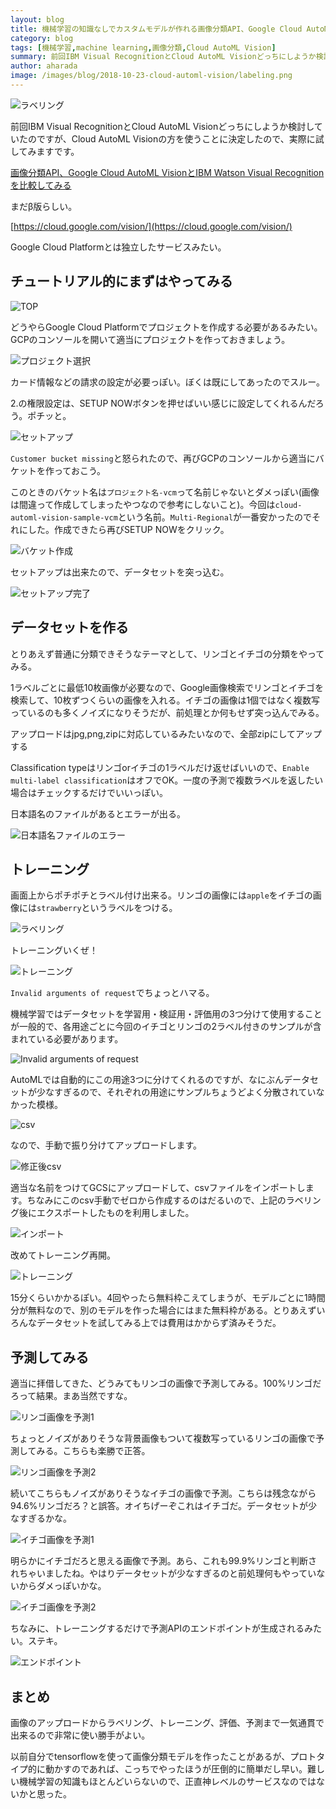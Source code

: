 ```yaml
---
layout: blog
title: 機械学習の知識なしでカスタムモデルが作れる画像分類API、Google Cloud AutoML Visionでリンゴとイチゴを分類してみる
category: blog
tags: [機械学習,machine learning,画像分類,Cloud AutoML Vision]
summary: 前回IBM Visual RecognitionとCloud AutoML Visionどっちにしようか検討していたのですが、Cloud AutoML Visionの方を使うことに決定したので、実際に試してみますです。
author: aharada
image: /images/blog/2018-10-23-cloud-automl-vision/labeling.png
---
```


![ラベリング](/images/blog/2018-10-23-cloud-automl-vision/labeling.png)

前回IBM Visual RecognitionとCloud AutoML Visionどっちにしようか検討していたのですが、Cloud AutoML Visionの方を使うことに決定したので、実際に試してみますです。

[画像分類API、Google Cloud AutoML VisionとIBM Watson Visual Recognitionを比較してみる](/blog/image-classify-api.html)

まだβ版らしい。

[https://cloud.google.com/vision/](https://cloud.google.com/vision/)

Google Cloud Platformとは独立したサービスみたい。

## チュートリアル的にまずはやってみる

![TOP](/images/blog/2018-10-23-cloud-automl-vision/top.png)

どうやらGoogle Cloud Platformでプロジェクトを作成する必要があるみたい。GCPのコンソールを開いて適当にプロジェクトを作っておきましょう。

![プロジェクト選択](/images/blog/2018-10-23-cloud-automl-vision/project.png)

カード情報などの請求の設定が必要っぽい。ぼくは既にしてあったのでスルー。

2.の権限設定は、SETUP NOWボタンを押せばいい感じに設定してくれるんだろう。ポチッと。

![セットアップ](/images/blog/2018-10-23-cloud-automl-vision/setup.png)

`Customer bucket missing`と怒られたので、再びGCPのコンソールから適当にバケットを作っておこう。

このときのバケット名は`プロジェクト名-vcm`って名前じゃないとダメっぽい(画像は間違って作成してしまったやつなので参考にしないこと)。今回は`cloud-automl-vision-sample-vcm`という名前。`Multi-Regional`が一番安かったのでそれにした。作成できたら再びSETUP NOWをクリック。

![バケット作成](/images/blog/2018-10-23-cloud-automl-vision/bucket.png)

セットアップは出来たので、データセットを突っ込む。

![セットアップ完了](/images/blog/2018-10-23-cloud-automl-vision/completed.png)


## データセットを作る

とりあえず普通に分類できそうなテーマとして、リンゴとイチゴの分類をやってみる。

1ラベルごとに最低10枚画像が必要なので、Google画像検索でリンゴとイチゴを検索して、10枚ずつくらいの画像を入れる。イチゴの画像は1個ではなく複数写っているのも多くノイズになりそうだが、前処理とか何もせず突っ込んでみる。

アップロードはjpg,png,zipに対応しているみたいなので、全部zipにしてアップする

Classification typeはリンゴorイチゴの1ラベルだけ返せばいいので、`Enable multi-label classification`はオフでOK。一度の予測で複数ラベルを返したい場合はチェックするだけでいいっぽい。

日本語名のファイルがあるとエラーが出る。

![日本語名ファイルのエラー](/images/blog/2018-10-23-cloud-automl-vision/error-ja.png)

## トレーニング
画面上からポチポチとラベル付け出来る。リンゴの画像には`apple`をイチゴの画像には`strawberry`というラベルをつける。

![ラベリング](/images/blog/2018-10-23-cloud-automl-vision/labeling.png)

トレーニングいくぜ！

![トレーニング](/images/blog/2018-10-23-cloud-automl-vision/train1.png)

`Invalid arguments of request`でちょっとハマる。

機械学習ではデータセットを学習用・検証用・評価用の3つ分けて使用することが一般的で、各用途ごとに今回のイチゴとリンゴの2ラベル付きのサンプルが含まれている必要があります。

![Invalid arguments of request](/images/blog/2018-10-23-cloud-automl-vision/invalid-error.png)

AutoMLでは自動的にこの用途3つに分けてくれるのですが、なにぶんデータセットが少なすぎるので、それぞれの用途にサンプルちょうどよく分散されていなかった模様。

![csv](/images/blog/2018-10-23-cloud-automl-vision/csv1.png)

なので、手動で振り分けてアップロードします。

![修正後csv](/images/blog/2018-10-23-cloud-automl-vision/csv2.png)

適当な名前をつけてGCSにアップロードして、csvファイルをインポートします。ちなみにこのcsv手動でゼロから作成するのはだるいので、上記のラベリング後にエクスポートしたものを利用しました。

![インポート](/images/blog/2018-10-23-cloud-automl-vision/import.png)

改めてトレーニング再開。

![トレーニング](/images/blog/2018-10-23-cloud-automl-vision/train2.png)

15分くらいかかるぽい。4回やったら無料枠こえてしまうが、モデルごとに1時間分が無料なので、別のモデルを作った場合にはまた無料枠がある。とりあえずいろんなデータセットを試してみる上では費用はかからず済みそうだ。

## 予測してみる
適当に拝借してきた、どうみてもリンゴの画像で予測してみる。100%リンゴだろって結果。まあ当然ですな。

![リンゴ画像を予測1](/images/blog/2018-10-23-cloud-automl-vision/apple1.png)

ちょっとノイズがありそうな背景画像もついて複数写っているリンゴの画像で予測してみる。こちらも楽勝で正答。

![リンゴ画像を予測2](/images/blog/2018-10-23-cloud-automl-vision/apple2.png)

続いてこちらもノイズがありそうなイチゴの画像で予測。こちらは残念ながら94.6%リンゴだろ？と誤答。オイちげーぞこれはイチゴだ。データセットが少なすぎるかな。

![イチゴ画像を予測1](/images/blog/2018-10-23-cloud-automl-vision/ichigo1.png)

明らかにイチゴだろと思える画像で予測。あら、これも99.9%リンゴと判断されちゃいましたね。やはりデータセットが少なすぎるのと前処理何もやっていないからダメっぽいかな。

![イチゴ画像を予測2](/images/blog/2018-10-23-cloud-automl-vision/ichigo2.png)

ちなみに、トレーニングするだけで予測APIのエンドポイントが生成されるみたい。ステキ。

![エンドポイント](/images/blog/2018-10-23-cloud-automl-vision/endpoint.png)

## まとめ
画像のアップロードからラベリング、トレーニング、評価、予測まで一気通貫で出来るので非常に使い勝手がよい。

以前自分でtensorflowを使って画像分類モデルを作ったことがあるが、プロトタイプ的に動かすのであれば、こっちでやったほうが圧倒的に簡単だし早い。難しい機械学習の知識もほとんどいらないので、正直神レベルのサービスなのではないかと思った。
